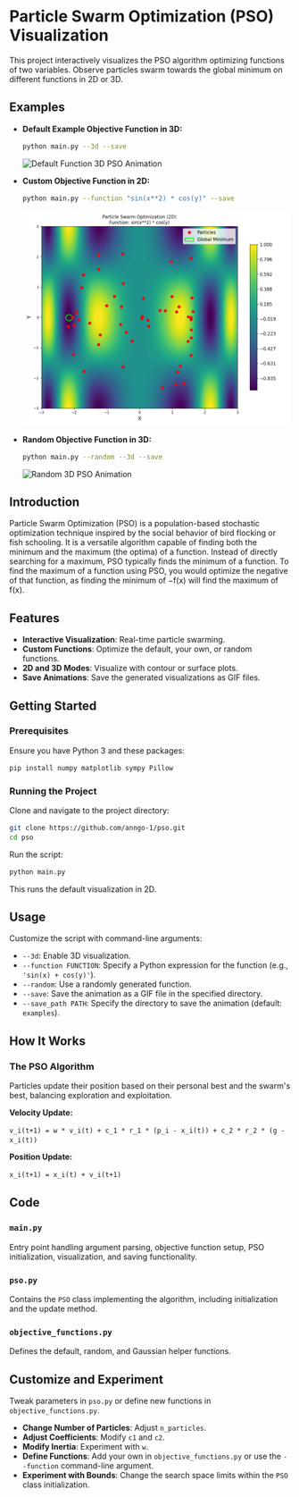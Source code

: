 # Particle Swarm Optimization (PSO) Visualization

This project interactively visualizes the PSO algorithm optimizing functions of two variables. Observe particles swarm towards the global minimum on different functions in 2D or 3D.

## Examples

- **Default Example Objective Function in 3D:**

  ```bash
  python main.py --3d --save
  ```

  ![Default Function 3D PSO Animation](examples/pso_3d_default_animation.gif)

- **Custom Objective Function in 2D:**

  ```bash
  python main.py --function "sin(x**2) * cos(y)" --save
  ```

  ![Custom Function 2D PSO Animation](examples/pso_2d_custom_animation.gif)

- **Random Objective Function in 3D:**

  ```bash
  python main.py --random --3d --save
  ```

  ![Random 3D PSO Animation](examples/pso_3d_random_animation.gif)

## Introduction

Particle Swarm Optimization (PSO) is a population-based stochastic optimization technique inspired by the social behavior of bird flocking or fish schooling. It is a versatile algorithm capable of finding both the minimum and the maximum (the optima) of a function. Instead of directly searching for a maximum, PSO typically finds the minimum of a function. To find the maximum of a function using PSO, you would optimize the negative of that function, as finding the minimum of −f(x) will find the maximum of f(x).

## Features

- **Interactive Visualization**: Real-time particle swarming.
- **Custom Functions**: Optimize the default, your own, or random functions.
- **2D and 3D Modes**: Visualize with contour or surface plots.
- **Save Animations**: Save the generated visualizations as GIF files.

## Getting Started

### Prerequisites

Ensure you have Python 3 and these packages:

```bash
pip install numpy matplotlib sympy Pillow
```

### Running the Project

Clone and navigate to the project directory:

```bash
git clone https://github.com/anngo-1/pso.git
cd pso
```

Run the script:

```bash
python main.py
```

This runs the default visualization in 2D.

## Usage

Customize the script with command-line arguments:

- `--3d`: Enable 3D visualization.
- `--function FUNCTION`: Specify a Python expression for the function (e.g., `'sin(x) + cos(y)'`).
- `--random`: Use a randomly generated function.
- `--save`: Save the animation as a GIF file in the specified directory.
- `--save_path PATH`: Specify the directory to save the animation (default: `examples`).

## How It Works

### The PSO Algorithm

Particles update their position based on their personal best and the swarm's best, balancing exploration and exploitation.

**Velocity Update:**

`v_i(t+1) = w * v_i(t) + c_1 * r_1 * (p_i - x_i(t)) + c_2 * r_2 * (g - x_i(t))`

**Position Update:**

`x_i(t+1) = x_i(t) + v_i(t+1)`

## Code

### `main.py`

Entry point handling argument parsing, objective function setup, PSO initialization, visualization, and saving functionality.

### `pso.py`

Contains the `PSO` class implementing the algorithm, including initialization and the update method.

### `objective_functions.py`

Defines the default, random, and Gaussian helper functions.

## Customize and Experiment

Tweak parameters in `pso.py` or define new functions in `objective_functions.py`.

- **Change Number of Particles**: Adjust `n_particles`.
- **Adjust Coefficients**: Modify `c1` and `c2`.
- **Modify Inertia**: Experiment with `w`.
- **Define Functions**: Add your own in `objective_functions.py` or use the `--function` command-line argument.
- **Experiment with Bounds**: Change the search space limits within the `PSO` class initialization.
